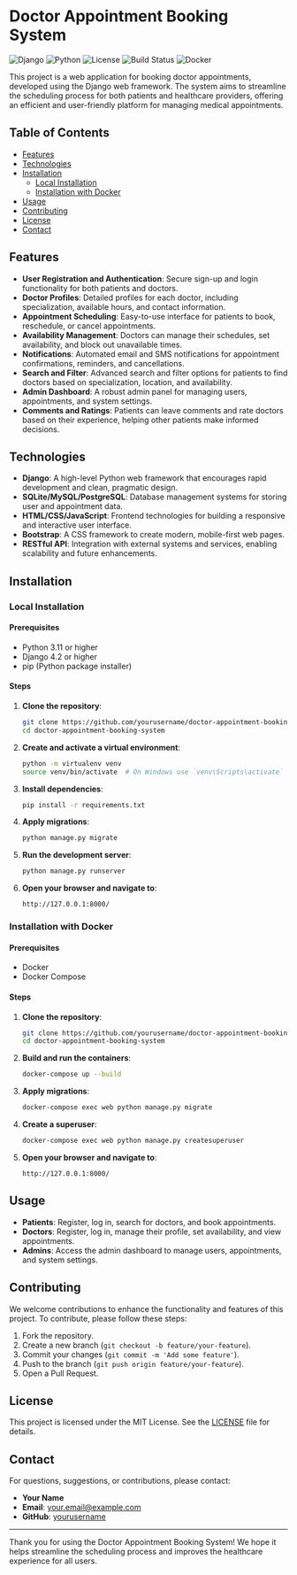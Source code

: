 # Doctor Appointment Booking System

![Django](https://img.shields.io/badge/Django-4.2%2B-brightgreen)
![Python](https://img.shields.io/badge/Python-3.11%2B-blue)
![License](https://img.shields.io/badge/License-MIT-yellow)
![Build Status](https://img.shields.io/badge/Build-Passing-brightgreen)
![Docker](https://img.shields.io/badge/Docker-Ready-blue)

This project is a web application for booking doctor appointments, developed using the Django web framework. The system aims to streamline the scheduling process for both patients and healthcare providers, offering an efficient and user-friendly platform for managing medical appointments.

## Table of Contents

- [Features](#features)
- [Technologies](#technologies)
- [Installation](#installation)
  - [Local Installation](#local-installation)
  - [Installation with Docker](#installation-with-docker)
- [Usage](#usage)
- [Contributing](#contributing)
- [License](#license)
- [Contact](#contact)

## Features

- **User Registration and Authentication**: Secure sign-up and login functionality for both patients and doctors.
- **Doctor Profiles**: Detailed profiles for each doctor, including specialization, available hours, and contact information.
- **Appointment Scheduling**: Easy-to-use interface for patients to book, reschedule, or cancel appointments.
- **Availability Management**: Doctors can manage their schedules, set availability, and block out unavailable times.
- **Notifications**: Automated email and SMS notifications for appointment confirmations, reminders, and cancellations.
- **Search and Filter**: Advanced search and filter options for patients to find doctors based on specialization, location, and availability.
- **Admin Dashboard**: A robust admin panel for managing users, appointments, and system settings.
- **Comments and Ratings**: Patients can leave comments and rate doctors based on their experience, helping other patients make informed decisions.

## Technologies

- **Django**: A high-level Python web framework that encourages rapid development and clean, pragmatic design.
- **SQLite/MySQL/PostgreSQL**: Database management systems for storing user and appointment data.
- **HTML/CSS/JavaScript**: Frontend technologies for building a responsive and interactive user interface.
- **Bootstrap**: A CSS framework to create modern, mobile-first web pages.
- **RESTful API**: Integration with external systems and services, enabling scalability and future enhancements.

## Installation

### Local Installation

#### Prerequisites

- Python 3.11 or higher
- Django 4.2 or higher
- pip (Python package installer)

#### Steps

1. **Clone the repository**:
    ```bash
    git clone https://github.com/yourusername/doctor-appointment-booking-system.git
    cd doctor-appointment-booking-system
    ```

2. **Create and activate a virtual environment**:
    ```bash
    python -m virtualenv venv
    source venv/bin/activate  # On Windows use `venv\Scripts\activate`
    ```

3. **Install dependencies**:
    ```bash
    pip install -r requirements.txt
    ```

4. **Apply migrations**:
    ```bash
    python manage.py migrate
    ```

5. **Run the development server**:
    ```bash
    python manage.py runserver
    ```

6. **Open your browser and navigate to**:
    ```
    http://127.0.0.1:8000/
    ```

### Installation with Docker

#### Prerequisites

- Docker
- Docker Compose

#### Steps

1. **Clone the repository**:
    ```bash
    git clone https://github.com/yourusername/doctor-appointment-booking-system.git
    cd doctor-appointment-booking-system
    ```

2. **Build and run the containers**:
    ```bash
    docker-compose up --build
    ```

3. **Apply migrations**:
    ```bash
    docker-compose exec web python manage.py migrate
    ```

4. **Create a superuser**:
    ```bash
    docker-compose exec web python manage.py createsuperuser
    ```

5. **Open your browser and navigate to**:
    ```
    http://127.0.0.1:8000/
    ```

## Usage

- **Patients**: Register, log in, search for doctors, and book appointments.
- **Doctors**: Register, log in, manage their profile, set availability, and view appointments.
- **Admins**: Access the admin dashboard to manage users, appointments, and system settings.

## Contributing

We welcome contributions to enhance the functionality and features of this project. To contribute, please follow these steps:

1. Fork the repository.
2. Create a new branch (`git checkout -b feature/your-feature`).
3. Commit your changes (`git commit -m 'Add some feature'`).
4. Push to the branch (`git push origin feature/your-feature`).
5. Open a Pull Request.

## License

This project is licensed under the MIT License. See the [LICENSE](LICENSE) file for details.

## Contact

For questions, suggestions, or contributions, please contact:

- **Your Name**
- **Email**: your.email@example.com
- **GitHub**: [yourusername](https://github.com/yourusername)

---

Thank you for using the Doctor Appointment Booking System! We hope it helps streamline the scheduling process and improves the healthcare experience for all users.
